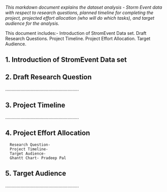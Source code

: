 _This markdown document explains the dataset analysis - Storm Event data  with respect to research questions, planned timeline for completing the project, projected effort allocation (who will do which tasks), and target audience for the analysis._
 
This document includes:-
   Introduction of StromEvent Data set.
   Draft Research Questions.
   Project Timeline.
   Project Effort Allocation.
   Target Audience.
   

## 1. Introduction of StromEvent Data set

## 2. Draft Research Question
..........................................................

## 3. Project Timeline
..........................................................

## 4. Project Effort Allocation
      Research Question- 
      Project Timeline-
      Target Audience-
      Ghantt Chart- Pradeep Pal

## 5. Target Audience
..........................................................
